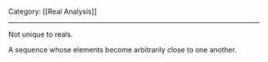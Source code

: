 Category: [[Real Analysis]]
___
Not unique to reals. 

A sequence whose elements become arbitrarily close to one another. 